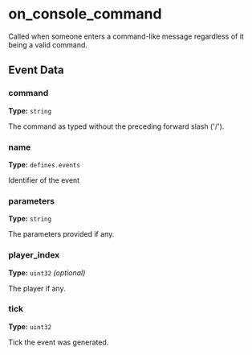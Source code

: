 # on_console_command

Called when someone enters a command-like message regardless of it being a valid command.

## Event Data

### command

**Type:** `string`

The command as typed without the preceding forward slash ('/').

### name

**Type:** `defines.events`

Identifier of the event

### parameters

**Type:** `string`

The parameters provided if any.

### player_index

**Type:** `uint32` *(optional)*

The player if any.

### tick

**Type:** `uint32`

Tick the event was generated.

